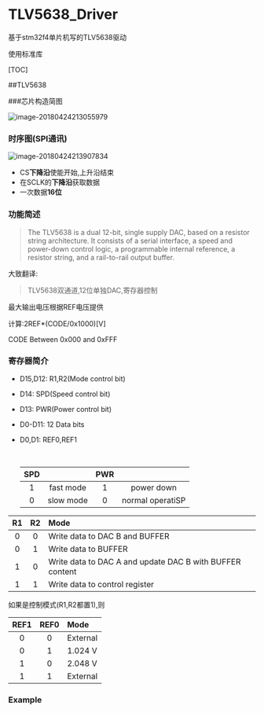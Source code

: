 # TLV5638_Driver

基于stm32f4单片机写的TLV5638驱动

使用标准库

[TOC]

##TLV5638

###芯片构造简图

![image-20180424213055979](/Users/huanghuisheng/Desktop/Mydesign/TLV5638_Driver/README.assets/image-20180424213055979.png)

### 时序图(SPI通讯)

![image-20180424213907834](/Users/huanghuisheng/Desktop/Mydesign/TLV5638_Driver/README.assets/image-20180424213907834.png)

- CS**下降沿**使能开始,上升沿结束
- 在SCLK的**下降沿**获取数据
- 一次数据**16位**

### 功能简述

> The TLV5638 is a dual 12-bit, single supply DAC, based on a resistor string architecture. It consists of a serial interface, a speed and power-down control logic, a programmable internal reference, a resistor string, and a rail-to-rail output buffer.

大致翻译:

> TLV5638双通道,12位单独DAC,寄存器控制

最大输出电压根据REF电压提供

计算:2REF*(CODE/0x1000)[V]

CODE Between 0x000 and 0xFFF

### 寄存器简介

- D15,D12: R1,R2(Mode control bit)

- D14: SPD(Speed control bit)

- D13: PWR(Power control bit)

- D0-D11: 12 Data bits

- D0,D1: REF0,REF1

  ​

  | SPD  |           | PWR  |                  |
  | :--: | :-------: | :--: | :--------------: |
  |  1   | fast mode |  1   |    power down    |
  |  0   | slow mode |  0   | normal operatiSP |

|  R1  |  R2  | Mode                                                     |
| :--: | :--: | :------------------------------------------------------- |
|  0   |  0   | Write data to DAC B and BUFFER                           |
|  0   |  1   | Write data to BUFFER                                     |
|  1   |  0   | Write data to DAC A and update DAC B with BUFFER content |
|  1   |  1   | Write data to control register                           |

如果是控制模式(R1,R2都置1),则

| REF1 | REF0 | Mode     |
| :--: | :--: | :------- |
|  0   |  0   | External |
|  0   |  1   | 1.024 V  |
|  1   |  0   | 2.048 V  |
|  1   |  1   | External |

### Example

